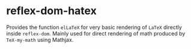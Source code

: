 # reflex-dom-hatex

Provides the function `elLaTeX` for very basic rendering of `LaTeX`
directly inside `reflex-dom`.
Mainly used for direct rendering of math produced by `TeX-my-math` using Mathjax.
